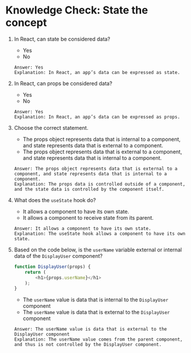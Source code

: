 # Knowledge Check: State the concept

1. In React, can state be considered data?
    - Yes
    - No
    ```
    Answer: Yes
    Explanation: In React, an app’s data can be expressed as state. 
    ```

2. In React, can props be considered data?
    - Yes
    - No
    ```
    Answer: Yes
    Explanation: In React, an app’s data can be expressed as props. 
    ```

3. Choose the correct statement.
    - The props object represents data that is internal to a component, and state represents data that is external to a component.
    - The props object represents data that is external to a component, and state represents data that is internal to a component.
    ```
    Answer: The props object represents data that is external to a component, and state represents data that is internal to a component.
    Explanation: The props data is controlled outside of a component, and the state data is controlled by the component itself.
    ```

4. What does the `useState` hook do?
    - It allows a component to have its own state.
    - It allows a component to receive state from its parent.
    ```
    Answer: It allows a component to have its own state.
    Explanation: The useState hook allows a component to have its own state.
    ```

5. Based on the code below, is the `userName` variable external or internal data of the `DisplayUser` component?
    ```js
    function DisplayUser(props) {
        return (
            <h1>{props.userName}</h1>
        );
    }
    ```
    - The `userName` value is data that is internal to the `DisplayUser` component
    - The `userName` value is data that is external to the `DisplayUser` component
    ```
    Answer: The userName value is data that is external to the DisplayUser component
    Explanation: The userName value comes from the parent component, and thus is not controlled by the DisplayUser component.
    ```